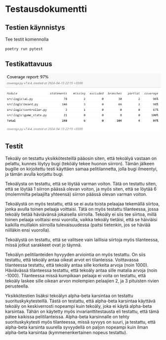 # Testausdokumentti
## Testien käynnistys
Tee testit komennolla
```
poetry run pytest
```

## Testikattavuus
![](../images/coveragereport.PNG)

## Testit
Tekoäly on testattu yksikkötesteillä pääosin siten, että tekoälyä vastaan on pelattu, kunnes löytyy bugi (teköäly tekee huonon siirron). Tämän jälkeen bugille on kirjoitettu testi käyttäen samaa pelitilannetta, jolla bugi ilmeentyi, ja tämän avulla korjattu bugi.

Tekoälysta on testattu, että se löytää varman voiton. Tätä on testattu siten, että se löytää 1 siirron päässä olevan voiton, ja myös siten, että se löytää 6 (molemmilta pelaajilta yhteensä) siirron päässä olevan varman voiton.

Tekoälystä on myös testattu, että se ei auta toista pelaajaa tekemällä siirtoa, jonka avulla toinen pelaaja voittaisi. Tätä on myös testattu tilanteessa, jossa tekoäly tietää häviävänsä jokaisella siirrolla. Tekoäly ei siis tee siirtoa, millä toinen pelaaja voittaisi ensi vuorolla, vaikka tekoäly tietäisi, että se häiviäisi kaikilla muillakin siirroilla tulevaisuudessa (paitsi tietenkin, jos se häviää niilläkin ensi vuorolla).

Tekoälystä on testattu, että se valitsee vain laillisia siirtoja myös tilanteessa, missä jotkut sarakkeet ovat jo täynnä.

Tekoälyn pelitilanteiden hyvyyden arviointia on myös testattu. On siis testattu, että tekoäly antaa oikeat arvot eri tilanteissa. Voittavassa tilanteessa testattu, että tekoäly antaa sille korkeita arvoja (noin 1000). Häviävässä tilanteessa testattu, että tekoäly antaa sille matalia arvoja (noin -1000). Tilanteessa missä kumpikaan pelaaja ei voita on testattu, että tekoäly laskee sille oikean arvon molempien pelaajien 2, ja 3 pituisten rivien perusteella.

Yksikkötestien lisäksi tekoälyn alpha-beta karsintaa on testattu suorituskykytesteillä. Tästä on testattu, että alpha-beta karsintaa käyttävä tekoäly on keskiverrosti nopeampi kuin tekoäly, joka ei käytä alpha-beta karsintaa. Tähän on käytetty myös invarianttitestausta eli testattu, että tämä pätee kaikissa pelitilanteissa. Alpha-beta karsinnalle on tehty suorituskykytesti myös tilanteessa, missä syvyys on suuri, ja testattu, että alpha-beta karsinta suurella syvyydellä on paljon nopeampi kuin ilman alpha-beta karsintaa (kymmenenkertainen nopeus testattu).

